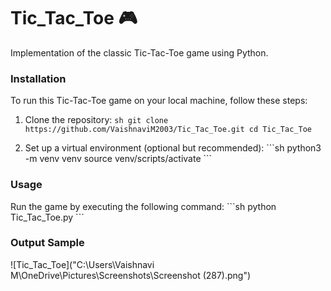 # Tic_Tac_Toe 🎮
Implementation of the classic Tic-Tac-Toe game using Python.

### Installation
To run this Tic-Tac-Toe game on your local machine, follow these steps:

1. Clone the repository:
` sh git clone https://github.com/VaishnaviM2003/Tic_Tac_Toe.git
cd Tic_Tac_Toe
`

2. Set up a virtual environment (optional but recommended):
\`\`\`sh
python3 -m venv venv
source venv/scripts/activate
\`\`\`

### Usage
Run the game by executing the following command:
\`\`\`sh
python Tic_Tac_Toe.py
\`\`\`

### Output Sample
![Tic_Tac_Toe]("C:\Users\Vaishnavi M\OneDrive\Pictures\Screenshots\Screenshot (287).png")
